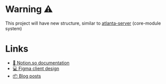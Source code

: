 # Warning ⚠️
This project will have new structure, similar to [atlanta-server](https://github.com/AlekseiKromski/atlanta-server) (core-module system)

# Links
 - [🚀 Notion.so documentation](https://mirage-freezer-7c9.notion.site/Senet-product-9ebb15967365454bbce0c4d571608bbd)
 - [💻 Figma client design](https://www.figma.com/proto/0yYjpRIHYAyucBSIWP3zAK/senet?page-id=0%3A1&type=design&node-id=1-2&viewport=73%2C289%2C0.23&t=67eA5h4mObD7UFCl-1&scaling=contain&starting-point-node-id=1%3A2&mode=design)
 - [📦 Blog posts](https://blog.alekseikromski.com/6)
